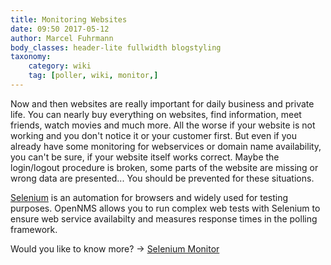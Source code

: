 ```yaml
---
title: Monitoring Websites
date: 09:50 2017-05-12
author: Marcel Fuhrmann
body_classes: header-lite fullwidth blogstyling
taxonomy:
    category: wiki
    tag: [poller, wiki, monitor,]
---
```


Now and then websites are really important for daily business and private life.
You can nearly buy everything on websites, find information, meet friends, watch movies and much more.
All the worse if your website is not working and you don't notice it or your customer first.
But even if you already have some monitoring for webservices or domain name availability, you can't be sure, if your website itself works correct.
Maybe the login/logout procedure is broken, some parts of the website are missing or wrong data are presented... 
You should be prevented for these situations.

[Selenium](http://www.seleniumhq.org) is an automation for browsers and widely used for testing purposes.
OpenNMS allows you to run complex web tests with Selenium to ensure web service availabilty and measures response times in the polling framework.

Would you like to know more? -> [Selenium Monitor](https://wiki.opennms.org/wiki/Selenium_Monitor)
